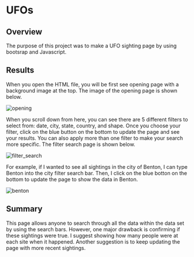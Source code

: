# UFOs
## Overview
The purpose of this project was to make a UFO sighting page by using bootsrap and Javascript. 

## Results
When you open the HTML file, you will be first see opening page with a background image at the top. The image of the opening page is shown below.

![opening](https://user-images.githubusercontent.com/80054925/120112128-310afe00-c13a-11eb-89eb-4b9b850a3fc4.png)

When you scroll down from here, you can see there are 5 different filters to select from: date, city, state, country, and shape. Once you choose your filter, click on the blue button on the bottom to update the page and see your results. You can also apply more than one filter to make your search more specific. The filter search page is shown below.

![filter_search](https://user-images.githubusercontent.com/80054925/120112287-d2924f80-c13a-11eb-8376-70a38717579f.png)

For example, if I wanted to see all sightings in the city of Benton, I can type Benton into the city filter search bar. Then, I click on the blue botton on the bottom to update the page to show the data in Benton.

![benton](https://user-images.githubusercontent.com/80054925/120112409-51878800-c13b-11eb-8ec4-5c2f44400568.png)

## Summary
This page allows anyone to search through all the data within the data set by using the search bars. However, one major drawback is confirming if these sightings were true. I suggest showing how many people were at each site when it happened. Another suggestion is to keep updating the page with more recent sightings. 
